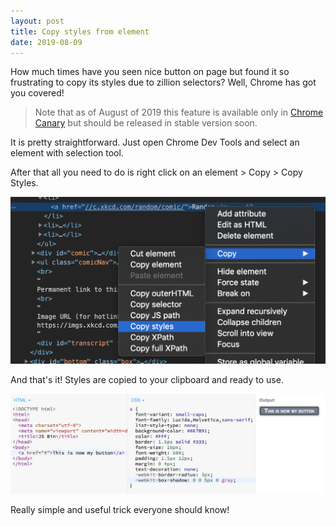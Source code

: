 ```yaml
---
layout: post
title: Copy styles from element
date: 2019-08-09
---
```


How much times have you seen nice button on page but found it so frustrating to copy its styles due to zillion selectors? Well, Chrome has got you covered!

> Note that as of August of 2019 this feature is available only in [Chrome Canary](https://www.google.com/chrome/canary/) but should be released in stable version soon.

It is pretty straightforward. Just open Chrome Dev Tools and select an element with selection tool.

After that all you need to do is right click on an element > Copy > Copy Styles.

![Dev tools copy styles](/img/md/copy_styles_devtools.png)

And that's it! Styles are copied to your clipboard and ready to use.

![Copied button](/img/md/copy_styles_result.png)

Really simple and useful trick everyone should know!

